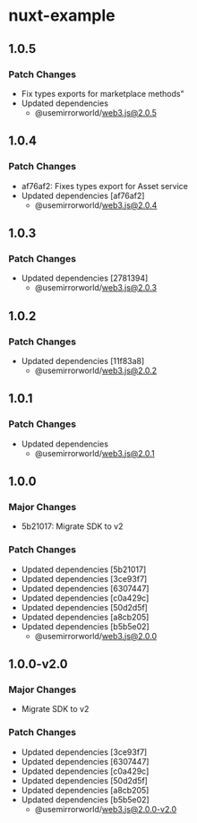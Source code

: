 # nuxt-example

## 1.0.5

### Patch Changes

- Fix types exports for marketplace methods"
- Updated dependencies
  - @usemirrorworld/web3.js@2.0.5

## 1.0.4

### Patch Changes

- af76af2: Fixes types export for Asset service
- Updated dependencies [af76af2]
  - @usemirrorworld/web3.js@2.0.4

## 1.0.3

### Patch Changes

- Updated dependencies [2781394]
  - @usemirrorworld/web3.js@2.0.3

## 1.0.2

### Patch Changes

- Updated dependencies [11f83a8]
  - @usemirrorworld/web3.js@2.0.2

## 1.0.1

### Patch Changes

- Updated dependencies
  - @usemirrorworld/web3.js@2.0.1

## 1.0.0

### Major Changes

- 5b21017: Migrate SDK to v2

### Patch Changes

- Updated dependencies [5b21017]
- Updated dependencies [3ce93f7]
- Updated dependencies [6307447]
- Updated dependencies [c0a429c]
- Updated dependencies [50d2d5f]
- Updated dependencies [a8cb205]
- Updated dependencies [b5b5e02]
  - @usemirrorworld/web3.js@2.0.0

## 1.0.0-v2.0

### Major Changes

- Migrate SDK to v2

### Patch Changes

- Updated dependencies [3ce93f7]
- Updated dependencies [6307447]
- Updated dependencies [c0a429c]
- Updated dependencies [50d2d5f]
- Updated dependencies [a8cb205]
- Updated dependencies [b5b5e02]
  - @usemirrorworld/web3.js@2.0.0-v2.0
